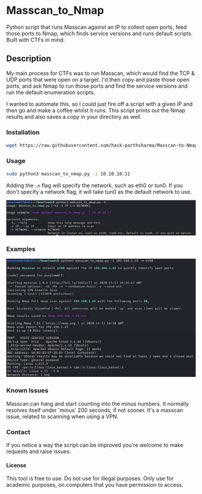 # Masscan_to_Nmap
Python script that runs Masscan against an IP to collect open ports, feed those ports to Nmap, which finds service versions and runs default scripts. Built with CTFs in mind.

## Description

My main process for CTFs was to run Masscan, which would find the TCP & UDP ports that were open on a target. I'd then copy and paste those open ports, and ask Nmap to run those ports and find the service versions and run the default enumeration scripts.

I wanted to automate this, so I could just fire off a script with a given IP and then go and make a coffee whilst it runs. This script prints out the Nmap results and also saves a copy in your directory as well.

### Installation
```bash
wget https://raw.githubusercontent.com/hack-parthsharma/Masscan-to-Nmap/main/masscan_to_nmap.py
```
### Usage
```bash
sudo python3 masscan_to_nmap.py -i 10.10.10.11
```
Adding the `-n` flag will specify the network, such as eth0 or tun0. If you don't specify a network flag, it will take tun0 as the default network to use. 

![options](https://github.com/hack-parthsharma/Masscan-to-Nmap/blob/main/images/Options.png)

### Examples
![Masscan_Nmap](https://github.com/hack-parthsharma/Masscan-to-Nmap/blob/main/images/masscan_nmap.png)

### Known Issues

Masscan can hang and start counting into the minus numbers. It normally resolves itself under 'minus' 200 seconds, if not sooner. It's a masscan issue, related to scanning when using a VPN. 

### Contact
If you notice a way the script can be improved you're welcome to make requests and raise issues. 

#### License
This tool is free to use. Do not use for illegal purposes. Only use for academic purposes, on computers that you have permission to access. 

